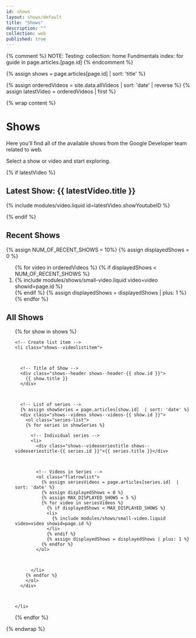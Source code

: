 ```yaml
---
id: shows
layout: shows/default
title: "Shows"
description: ""
collection: web
published: true
---
```

{% comment %}
NOTE: Testing: collection: home
Fundmentals index: for guide in page.articles.[page.id]
{% endcomment %}

{% assign shows = page.articles[page.id] | sort: 'title'  %}

{% assign orderedVideos = site.data.allVideos | sort: 'date' | reverse %}
{% assign latestVideo = orderedVideos | first %}

{% wrap content %}

# Shows

Here you'll find all of the available shows from
the Google Developer team related to web.

Select a show or video and start exploring.

<!-- Latest Episode -->
{% if latestVideo %}

## Latest Show: {{ latestVideo.title }}
{% include modules/video.liquid id=latestVideo.showYoutubeID %}

{% endif %}




## Recent Shows
{% assign NUM_OF_RECENT_SHOWS =  10%}
{% assign displayedShows = 0 %}
<ol class="flatrowlist">
  {% for video in orderedVideos %}
    {% if displayedShows < NUM_OF_RECENT_SHOWS %}
    <li>
      {% include modules/shows/small-video.liquid video=video showid=page.id %}
    </li>
    {% endif %}
    {% assign displayedShows = displayedShows | plus: 1 %}
  {% endfor %}
</ol>



## All Shows




<ol class="shows--videolist blanklist">



  <!-- Loop Through all Shows -->
  {% for show in shows %}



    <!-- Create list item -->
    <li class="shows--videolistitem">



      <!-- Title of Show -->
      <div class="shows--header shows--header-{{ show.id }}">
        {{ show.title }}
      </div>



      <!-- List of series -->
      {% assign showSeries = page.articles[show.id]  | sort: 'date' %}
      <div class="shows--videos shows--videos-{{ show.id }}">
        <ol class="series-list">
        {% for series in showSeries %}

          <!-- Individual series -->
          <li>
            <div class="shows--videoseriestitle shows--videoseriestitle-{{ series.id }}">{{ series.title }}</div>



            <!-- Videos in Series -->
            <ol class="flatrowlist">
              {% assign seriesVideos = page.articles[series.id]  | sort: 'date' %}
              {% assign displayedShows = 0 %}
              {% assign MAX_DISPLAYED_SHOWS = 5 %}
              {% for video in seriesVideos %}
                {% if displayedShows < MAX_DISPLAYED_SHOWS %}
                <li>
                  {% include modules/shows/small-video.liquid video=video showid=page.id %}
                </li>
                {% endif %}
                {% assign displayedShows = displayedShows | plus: 1 %}
              {% endfor %}
            </ol>



          </li>
        {% endfor %}
        </ol>
      </div>



    </li>
  {% endfor %}
</ol>
{% endwrap %}
